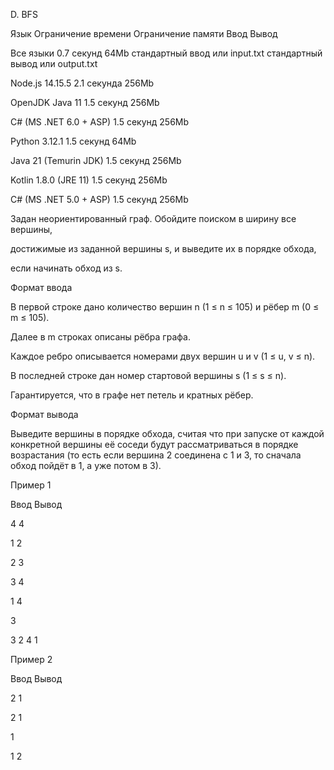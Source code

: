 D. BFS

Язык	Ограничение времени	Ограничение памяти	Ввод	Вывод

Все языки	0.7 секунд	64Mb	стандартный ввод или input.txt	стандартный вывод или output.txt

Node.js 14.15.5	2.1 секунда	256Mb

OpenJDK Java 11	1.5 секунд	256Mb

C# (MS .NET 6.0 + ASP)	1.5 секунд	256Mb

Python 3.12.1	1.5 секунд	64Mb

Java 21 (Temurin JDK)	1.5 секунд	256Mb

Kotlin 1.8.0 (JRE 11)	1.5 секунд	256Mb

C# (MS .NET 5.0 + ASP)	1.5 секунд	256Mb

Задан неориентированный граф. Обойдите поиском в ширину все вершины, 

достижимые из заданной вершины s, и выведите их в порядке обхода,

если начинать обход из s.

Формат ввода

В первой строке дано количество вершин n (1 ≤ n ≤ 105) и рёбер m (0 ≤ m ≤ 105). 

Далее в m строках описаны рёбра графа. 

Каждое ребро описывается номерами двух вершин u и v (1 ≤ u, v ≤ n).

В последней строке дан номер стартовой вершины s (1 ≤ s ≤ n).


Гарантируется, что в графе нет петель и кратных рёбер.

Формат вывода

Выведите вершины в порядке обхода, считая что при запуске от каждой конкретной вершины её соседи будут рассматриваться в порядке возрастания (то есть если вершина 2 соединена с 1 и 3, то сначала обход пойдёт в 1, а уже потом в 3).

Пример 1

Ввод	Вывод

4 4

1 2

2 3

3 4

1 4

3

3 2 4 1 

Пример 2

Ввод	Вывод

2 1

2 1

1

1 2 